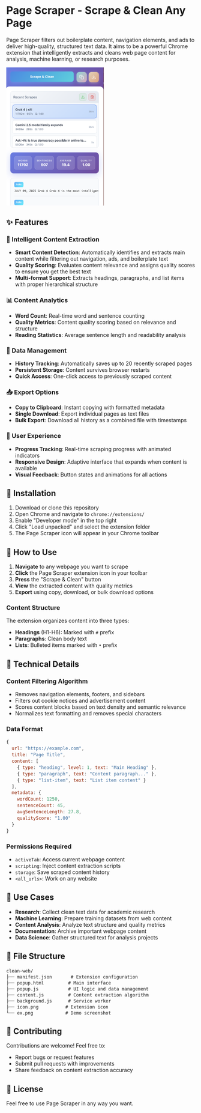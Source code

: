 # Page Scraper - Scrape & Clean Any Page

Page Scraper filters out boilerplate content, navigation elements, and ads to deliver high-quality, structured text data. It aims to be a powerful Chrome extension that intelligently extracts and cleans web page content for analysis, machine learning, or research purposes. 

<img src="ex.png" width="260" alt="Page Scraper Demo">

## ✨ Features

### 🧠 Intelligent Content Extraction
- **Smart Content Detection**: Automatically identifies and extracts main content while filtering out navigation, ads, and boilerplate text
- **Quality Scoring**: Evaluates content relevance and assigns quality scores to ensure you get the best text
- **Multi-format Support**: Extracts headings, paragraphs, and list items with proper hierarchical structure

### 📊 Content Analytics
- **Word Count**: Real-time word and sentence counting
- **Quality Metrics**: Content quality scoring based on relevance and structure
- **Reading Statistics**: Average sentence length and readability analysis

### 💾 Data Management
- **History Tracking**: Automatically saves up to 20 recently scraped pages
- **Persistent Storage**: Content survives browser restarts
- **Quick Access**: One-click access to previously scraped content

### 📤 Export Options
- **Copy to Clipboard**: Instant copying with formatted metadata
- **Single Download**: Export individual pages as text files
- **Bulk Export**: Download all history as a combined file with timestamps

### 🎨 User Experience
- **Progress Tracking**: Real-time scraping progress with animated indicators
- **Responsive Design**: Adaptive interface that expands when content is available
- **Visual Feedback**: Button states and animations for all actions

## 🚀 Installation

1. Download or clone this repository
2. Open Chrome and navigate to `chrome://extensions/`
3. Enable "Developer mode" in the top right
4. Click "Load unpacked" and select the extension folder
5. The Page Scraper icon will appear in your Chrome toolbar

## 📖 How to Use

1. **Navigate** to any webpage you want to scrape
2. **Click** the Page Scraper extension icon in your toolbar
3. **Press** the "Scrape & Clean" button
4. **View** the extracted content with quality metrics
5. **Export** using copy, download, or bulk download options

### Content Structure

The extension organizes content into three types:
- **Headings** (H1-H6): Marked with `#` prefix
- **Paragraphs**: Clean body text 
- **Lists**: Bulleted items marked with `•` prefix

## 🔧 Technical Details

### Content Filtering Algorithm
- Removes navigation elements, footers, and sidebars
- Filters out cookie notices and advertisement content
- Scores content blocks based on text density and semantic relevance
- Normalizes text formatting and removes special characters

### Data Format
```javascript
{
  url: "https://example.com",
  title: "Page Title",
  content: [
    { type: "heading", level: 1, text: "Main Heading" },
    { type: "paragraph", text: "Content paragraph..." },
    { type: "list-item", text: "List item content" }
  ],
  metadata: {
    wordCount: 1250,
    sentenceCount: 45,
    avgSentenceLength: 27.8,
    qualityScore: "1.00"
  }
}
```

### Permissions Required
- `activeTab`: Access current webpage content
- `scripting`: Inject content extraction scripts
- `storage`: Save scraped content history
- `<all_urls>`: Work on any website

## 🎯 Use Cases

- **Research**: Collect clean text data for academic research
- **Machine Learning**: Prepare training datasets from web content
- **Content Analysis**: Analyze text structure and quality metrics
- **Documentation**: Archive important webpage content
- **Data Science**: Gather structured text for analysis projects

## 📁 File Structure

```
clean-web/
├── manifest.json       # Extension configuration
├── popup.html         # Main interface
├── popup.js           # UI logic and data management
├── content.js         # Content extraction algorithm
├── background.js      # Service worker
├── icon.png          # Extension icon
└── ex.png            # Demo screenshot
```

## 🤝 Contributing

Contributions are welcome! Feel free to:
- Report bugs or request features
- Submit pull requests with improvements
- Share feedback on content extraction accuracy

## 📄 License

Feel free to use Page Scraper in any way you want.
